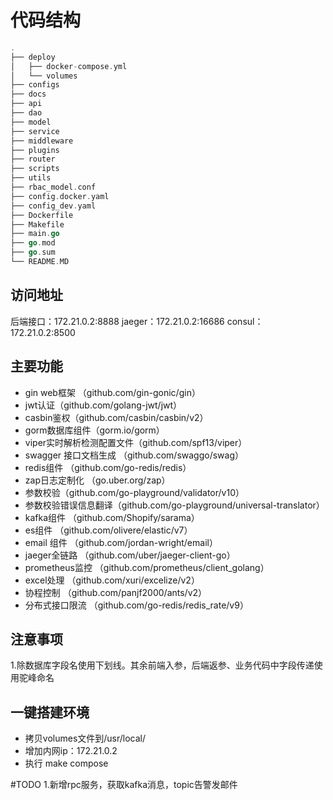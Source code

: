 # 代码结构
``` go
.
├── deploy
│   ├── docker-compose.yml
│   └── volumes
├── configs
├── docs
├── api
├── dao
├── model
├── service
├── middleware
├── plugins
├── router
├── scripts
├── utils
├── rbac_model.conf
├── config.docker.yaml
├── config_dev.yaml
├── Dockerfile
├── Makefile
├── main.go
├── go.mod
├── go.sum
└── README.MD

```
## 访问地址
后端接口：172.21.0.2:8888
jaeger：172.21.0.2:16686
consul：172.21.0.2:8500

## 主要功能
- gin web框架 （github.com/gin-gonic/gin）
- jwt认证（github.com/golang-jwt/jwt）
- casbin鉴权（github.com/casbin/casbin/v2）
- gorm数据库组件（gorm.io/gorm）
- viper实时解析检测配置文件（github.com/spf13/viper）
- swagger 接口文档生成 （github.com/swaggo/swag）
- redis组件 （github.com/go-redis/redis）
- zap日志定制化 （go.uber.org/zap）
- 参数校验（github.com/go-playground/validator/v10）
- 参数校验错误信息翻译（github.com/go-playground/universal-translator）
- kafka组件 （github.com/Shopify/sarama）
- es组件 （github.com/olivere/elastic/v7）
- email 组件 （github.com/jordan-wright/email）
- jaeger全链路 （github.com/uber/jaeger-client-go）
- prometheus监控 （github.com/prometheus/client_golang）
- excel处理 （github.com/xuri/excelize/v2）
- 协程控制 （github.com/panjf2000/ants/v2）
- 分布式接口限流 （github.com/go-redis/redis_rate/v9）

## 注意事项
1.除数据库字段名使用下划线。其余前端入参，后端返参、业务代码中字段传递使用驼峰命名
## 一键搭建环境
- 拷贝volumes文件到/usr/local/
- 增加内网ip：172.21.0.2
- 执行 make compose

#TODO
1.新增rpc服务，获取kafka消息，topic告警发邮件
